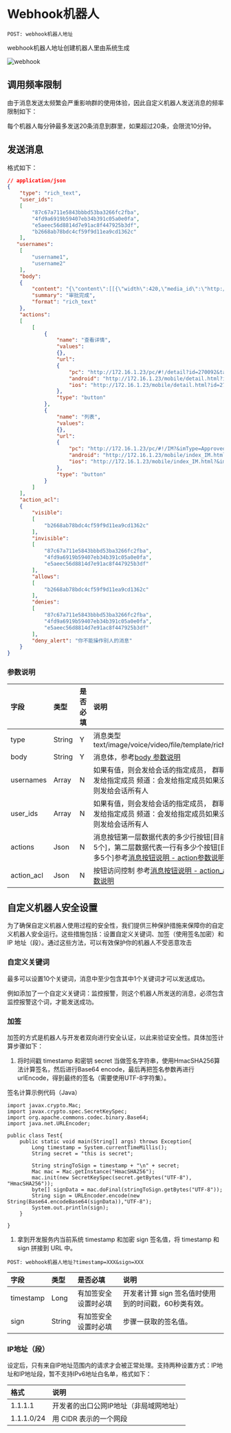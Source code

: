 # Webhook机器人

```plain
POST: webhook机器人地址
```
webhook机器人地址创建机器人里由系统生成

![webhook](/webhook/webhook.png)

## 调用频率限制

由于消息发送太频繁会严重影响群的使用体验，因此自定义机器人发送消息的频率限制如下：

每个机器人每分钟最多发送20条消息到群里，如果超过20条，会限流10分钟。



## 发送消息

格式如下：

```json
// application/json
{
    "type": "rich_text",
    "user_ids":
    [
        "87c67a711e5843bbbd53ba3266fc2fba",
        "4fd9a6919b59407eb34b391c05a0e0fa",
        "e5aeec56d8814d7e91ac8f447925b3df",
        "b2668ab78bdc4cf59f9d11ea9cd1362c"
    ],
   "usernames":
    [
        "username1",
        "username2"
    ],
    "body":
    {
        "content": "{\"content\":[[{\"width\":420,\"media_id\":\"http://172.16.1.23/rich/images/notify.png\",\"tag\":\"img\",\"height\":280}],[{\"style\":{\"color\":\"black\",\"bold\":true},\"tag\":\"text\",\"text\":\"黄赐飞\"},{\"tag\":\"text\",\"text\":\"的\"},{\"style\":{\"color\":\"black\",\"bold\":true},\"tag\":\"text\",\"text\":\"《测试机器人》\"},{\"tag\":\"text\",\"text\":\"待办，已处理成功\"}],[{\"style\":{\"color\":\"grey\"},\"tag\":\"text\",\"text\":\"发起时间\"},{\"style\":{\"color\":\"grey\"},\"tag\":\"text\",\"text\":\"：\"},{\"tag\":\"text\",\"text\":\"2024-01-12 17:42:32\"}],[{\"style\":{\"color\":\"grey\"},\"tag\":\"text\",\"text\":\"单行输入框\"},{\"style\":{\"color\":\"grey\"},\"tag\":\"text\",\"text\":\"：\"},{\"tag\":\"text\",\"text\":\"给一个默认值吧\"}],[{\"style\":{\"color\":\"grey\"},\"tag\":\"text\",\"text\":\"多行输入框\"},{\"style\":{\"color\":\"grey\"},\"tag\":\"text\",\"text\":\"：\"},{\"tag\":\"text\",\"text\":\"非子表单的多行输入框非子表单的多行输入框非子表单的多行输入框非子表单的多行输入框非子表单的多行输入框非子表单的多行输入框非子表单的多行输入框非子表单的多行输入框非子表单的多行输入框非子表单的多行输入框非子表单的多行输入框非子表单的多行输入框\"}],[{\"style\":{\"color\":\"grey\"},\"tag\":\"text\",\"text\":\"数字\"},{\"style\":{\"color\":\"grey\"},\"tag\":\"text\",\"text\":\"：\"},{\"tag\":\"text\",\"text\":\"5\"}],[{\"style\":{\"color\":\"grey\"},\"tag\":\"text\",\"text\":\"金额\"},{\"style\":{\"color\":\"grey\"},\"tag\":\"text\",\"text\":\"：\"},{\"tag\":\"text\",\"text\":\"20 元\"}],[{\"style\":{\"color\":\"grey\"},\"tag\":\"text\",\"text\":\"日期\"},{\"style\":{\"color\":\"grey\"},\"tag\":\"text\",\"text\":\"：\"},{\"tag\":\"text\",\"text\":\"2024-01-12\"}]],\"title\":\"审批完成\"}",
        "summary": "审批完成",
        "format": "rich_text"
    },
    "actions":
    [
        [
            {
                "name": "查看详情",
                "values":
                {},
                "url":
                {
                    "pc": "http://172.16.1.23/pc/#!/detail?id=270092&taskId=&type=Normal&referer=robot&ticket={{ticket}}&userId={{userId}}&orgCode={{orgCode}}&domainId={{domainId}}",
                    "android": "http://172.16.1.23/mobile/detail.html?id=270092&taskId=&type=Normal&operationType=Approved&referer=robot",
                    "ios": "http://172.16.1.23/mobile/detail.html?id=270092&taskId=&type=Normal&operationType=Approved&referer=robot"
                },
                "type": "button"
            },
            {
                "name": "列表",
                "values":
                {},
                "url":
                {
                    "pc": "http://172.16.1.23/pc/#!/IM?&imType=Approved&ticket={{ticket}}&userId={{userId}}&orgCode={{orgCode}}&domainId={{domainId}}",
                    "android": "http://172.16.1.23/mobile/index_IM.html?&imType=Approved",
                    "ios": "http://172.16.1.23/mobile/index_IM.html?&imType=Approved"
                },
                "type": "button"
            }
        ]
    ],
    "action_acl":
    {
        "visible":
        [
            "b2668ab78bdc4cf59f9d11ea9cd1362c"
        ],
        "invisible":
        [
            "87c67a711e5843bbbd53ba3266fc2fba",
            "4fd9a6919b59407eb34b391c05a0e0fa",
            "e5aeec56d8814d7e91ac8f447925b3df"
        ],
        "allows":
        [
            "b2668ab78bdc4cf59f9d11ea9cd1362c"
        ],
        "denies":
        [
            "87c67a711e5843bbbd53ba3266fc2fba",
            "4fd9a6919b59407eb34b391c05a0e0fa",
            "e5aeec56d8814d7e91ac8f447925b3df"
        ],
        "deny_alert": "你不能操作别人的消息"
    }
}
```


### **参数说明**

|字段|类型|是否必填|说明|
|:----|:----|:----|:----|
|type|String|Y|消息类型text/image/voice/video/file/template/rich_text|
|body|String|Y|消息体，参考[body 参数说明](/api/bot/response#body参数说明)|
|usernames|Array|N|如果有值，则会发给会话的指定成员，  群聊：会发给指定成员  频道：会发给指定成员如果没值，则发给会话所有人|
|user_ids|Array|N|如果有值，则会发给会话的指定成员，  群聊：会发给指定成员  频道：会发给指定成员如果没值，则发给会话所有人|
|actions|Json|N|消息按钮第一层数据代表的多少行按钮[目前最多5个]，第二层数据代表一行有多少个按钮[目前最多5个]参考[消息按钮说明 - action参数说明](/api/bot/response#按钮actions)|
|action_acl|Json|N|按钮访问控制 参考[消息按钮说明 - action_acl参数说明](/api/bot/response#按钮访问控制action-acl)|



## 自定义机器人安全设置

为了确保自定义机器人使用过程的安全性，我们提供三种保护措施来保障你的自定义机器人安全运行。这些措施包括：设置自定义关键词、加签（使用签名加密）和 IP 地址（段）。通过这些方法，可以有效保护你的机器人不受恶意攻击


### 自定义关键词

最多可以设置10个关键词，消息中至少包含其中1个关键词才可以发送成功。

例如添加了一个自定义关键词：监控报警，则这个机器人所发送的消息，必须包含监控报警这个词，才能发送成功。


### 加签

加签的方式是机器人与开发者双向进行安全认证，以此来验证安全性。具体加签计算步骤如下：

1. 将时间戳 timestamp 和密钥 secret 当做签名字符串，使用HmacSHA256算法计算签名，然后进行Base64 encode，最后再把签名参数再进行urlEncode，得到最终的签名（需要使用UTF-8字符集）。

签名计算示例代码（Java）

```plain
import javax.crypto.Mac;
import javax.crypto.spec.SecretKeySpec;
import org.apache.commons.codec.binary.Base64;
import java.net.URLEncoder;

public class Test{
    public static void main(String[] args) throws Exception{
        Long timestamp = System.currentTimeMillis();
        String secret = "this is secret";

        String stringToSign = timestamp + "\n" + secret;
        Mac mac = Mac.getInstance("HmacSHA256");
        mac.init(new SecretKeySpec(secret.getBytes("UTF-8"), "HmacSHA256"));
        byte[] signData = mac.doFinal(stringToSign.getBytes("UTF-8"));
        String sign = URLEncoder.encode(new String(Base64.encodeBase64(signData)),"UTF-8");
        System.out.println(sign);
    }

}
```
1. 拿到开发服务内当前系统 timestamp 和加密 sign 签名值，将 timestamp 和 sign 拼接到 URL 中。

```plain
POST: webhook机器人地址?timestamp=XXX&sign=XXX
```
|字段|类型|是否必填|说明|
|:----|:----|:----|:----|
|timestamp|Long|有加签安全设置时必填|开发者计算 sign 签名值时使用到的时间戳，60秒类有效。|
|sign|String|有加签安全设置时必填|步骤一获取的签名值。|


### IP地址（段）

设定后，只有来自IP地址范围内的请求才会被正常处理。支持两种设置方式：IP地址和IP地址段，暂不支持IPv6地址白名单，格式如下：

|格式|说明|
|:----|:----|
|1.1.1.1|开发者的出口公网IP地址（非局域网地址）|
|1.1.1.0/24|用 CIDR 表示的一个网段|


